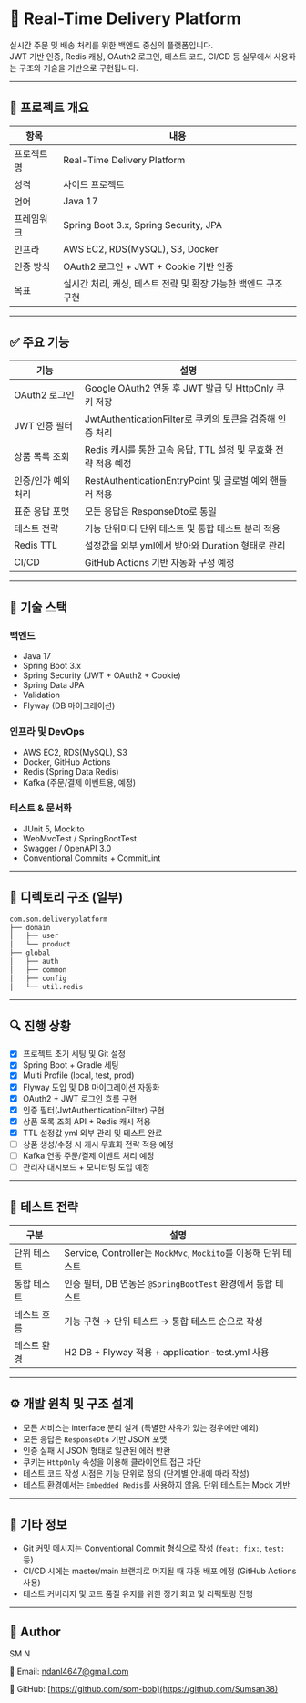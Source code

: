 # 🚀 Real-Time Delivery Platform

실시간 주문 및 배송 처리를 위한 백엔드 중심의 플랫폼입니다.  
JWT 기반 인증, Redis 캐싱, OAuth2 로그인, 테스트 코드, CI/CD 등 실무에서 사용하는 구조와 기술을 기반으로 구현됩니다.

---

## 📌 프로젝트 개요

| 항목 | 내용 |
|------|------|
| 프로젝트명 | Real-Time Delivery Platform |
| 성격 | 사이드 프로젝트 |
| 언어 | Java 17 |
| 프레임워크 | Spring Boot 3.x, Spring Security, JPA |
| 인프라 | AWS EC2, RDS(MySQL), S3, Docker |
| 인증 방식 | OAuth2 로그인 + JWT + Cookie 기반 인증 |
| 목표 | 실시간 처리, 캐싱, 테스트 전략 및 확장 가능한 백엔드 구조 구현 |

---

## ✅ 주요 기능

| 기능 | 설명 |
|------|------|
| OAuth2 로그인 | Google OAuth2 연동 후 JWT 발급 및 HttpOnly 쿠키 저장 |
| JWT 인증 필터 | JwtAuthenticationFilter로 쿠키의 토큰을 검증해 인증 처리 |
| 상품 목록 조회 | Redis 캐시를 통한 고속 응답, TTL 설정 및 무효화 전략 적용 예정 |
| 인증/인가 예외 처리 | RestAuthenticationEntryPoint 및 글로벌 예외 핸들러 적용 |
| 표준 응답 포맷 | 모든 응답은 ResponseDto로 통일 |
| 테스트 전략 | 기능 단위마다 단위 테스트 및 통합 테스트 분리 적용 |
| Redis TTL | 설정값을 외부 yml에서 받아와 Duration 형태로 관리 |
| CI/CD | GitHub Actions 기반 자동화 구성 예정 |

---

## 🧱 기술 스택

### 백엔드
- Java 17
- Spring Boot 3.x
- Spring Security (JWT + OAuth2 + Cookie)
- Spring Data JPA
- Validation
- Flyway (DB 마이그레이션)

### 인프라 및 DevOps
- AWS EC2, RDS(MySQL), S3
- Docker, GitHub Actions
- Redis (Spring Data Redis)
- Kafka (주문/결제 이벤트용, 예정)

### 테스트 & 문서화
- JUnit 5, Mockito
- WebMvcTest / SpringBootTest
- Swagger / OpenAPI 3.0
- Conventional Commits + CommitLint

---

## 📁 디렉토리 구조 (일부)
```bash
com.som.deliveryplatform
├── domain
│   ├── user
│   └── product
├── global
│   ├── auth
│   ├── common
│   ├── config
│   └── util.redis
```

---

## 🔍 진행 상황

- [x] 프로젝트 초기 세팅 및 Git 설정
- [x] Spring Boot + Gradle 세팅
- [x] Multi Profile (local, test, prod)
- [x] Flyway 도입 및 DB 마이그레이션 자동화
- [x] OAuth2 + JWT 로그인 흐름 구현
- [x] 인증 필터(JwtAuthenticationFilter) 구현
- [x] 상품 목록 조회 API + Redis 캐시 적용
- [x] TTL 설정값 yml 외부 관리 및 테스트 완료
- [ ] 상품 생성/수정 시 캐시 무효화 전략 적용 예정
- [ ] Kafka 연동 주문/결제 이벤트 처리 예정
- [ ] 관리자 대시보드 + 모니터링 도입 예정

---

## 🧪 테스트 전략

| 구분 | 설명 |
|------|------|
| 단위 테스트 | Service, Controller는 `MockMvc`, `Mockito`를 이용해 단위 테스트 |
| 통합 테스트 | 인증 필터, DB 연동은 `@SpringBootTest` 환경에서 통합 테스트 |
| 테스트 흐름 | 기능 구현 → 단위 테스트 → 통합 테스트 순으로 작성 |
| 테스트 환경 | H2 DB + Flyway 적용 + application-test.yml 사용 |

---

## ⚙️ 개발 원칙 및 구조 설계

- 모든 서비스는 interface 분리 설계 (특별한 사유가 있는 경우에만 예외)
- 모든 응답은 `ResponseDto` 기반 JSON 포맷
- 인증 실패 시 JSON 형태로 일관된 에러 반환
- 쿠키는 `HttpOnly` 속성을 이용해 클라이언트 접근 차단
- 테스트 코드 작성 시점은 기능 단위로 정의 (단계별 안내에 따라 작성)
- 테스트 환경에서는 `Embedded Redis`를 사용하지 않음. 단위 테스트는 Mock 기반

---

## 📌 기타 정보

- Git 커밋 메시지는 Conventional Commit 형식으로 작성 (`feat:`, `fix:`, `test:` 등)
- CI/CD 시에는 master/main 브랜치로 머지될 때 자동 배포 예정 (GitHub Actions 사용)
- 테스트 커버리지 및 코드 품질 유지를 위한 정기 회고 및 리팩토링 진행

---

## 👋 Author
SM N

📧 Email: ndanl4647@gmail.com

📌 GitHub: [https://github.com/som-bob](https://github.com/Sumsan38)


